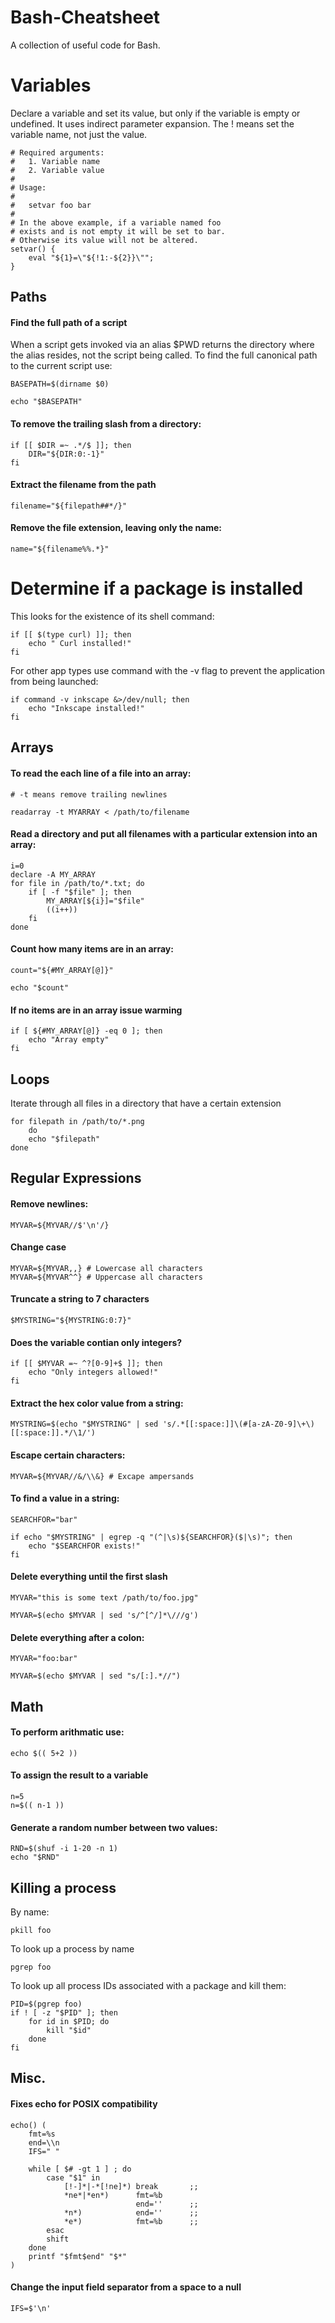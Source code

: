 # Bash-Cheatsheet
A collection of useful code for Bash.


# Variables

Declare a variable and set its value, but only if the variable
is empty or undefined. It uses indirect parameter expansion. The ! means set the variable name, not just the value.

    # Required arguments:
    #   1. Variable name
    #   2. Variable value
    #
    # Usage:
    #
    #   setvar foo bar
    #
    # In the above example, if a variable named foo
    # exists and is not empty it will be set to bar.
    # Otherwise its value will not be altered.
    setvar() {
        eval "${1}=\"${!1:-${2}}\"";
    }


## Paths

#### Find the full path of a script
When a script gets invoked via an alias $PWD returns the directory where the alias resides, not the script being called. To find the full canonical path to the current script use:

    BASEPATH=$(dirname $0)

    echo "$BASEPATH"


#### To remove the trailing slash from a directory:

    if [[ $DIR =~ .*/$ ]]; then
        DIR="${DIR:0:-1}"
    fi

#### Extract the filename from the path

    filename="${filepath##*/}"

#### Remove the file extension, leaving only the name:
    
    name="${filename%%.*}"


# Determine if a package is installed

This looks for the existence of its shell command:

    if [[ $(type curl) ]]; then
        echo " Curl installed!"
    fi

For other app types use command with the -v flag to prevent the application from being launched:

    if command -v inkscape &>/dev/null; then
        echo "Inkscape installed!"
    fi


## Arrays

#### To read the each line of a file into an array:

    # -t means remove trailing newlines

    readarray -t MYARRAY < /path/to/filename

#### Read a directory and put all filenames with a particular extension into an array:

    i=0
    declare -A MY_ARRAY
    for file in /path/to/*.txt; do
        if [ -f "$file" ]; then
            MY_ARRAY[${i}]="$file"
            ((i++))
        fi
    done

#### Count how many items are in an array:

    count="${#MY_ARRAY[@]}"

    echo "$count"

#### If no items are in an array issue warming

    if [ ${#MY_ARRAY[@]} -eq 0 ]; then
        echo "Array empty"
    fi


## Loops

Iterate through all files in a directory that have a certain extension

    for filepath in /path/to/*.png
        do
        echo "$filepath"
    done


## Regular Expressions

#### Remove newlines:

    MYVAR=${MYVAR//$'\n'/}

#### Change case

    MYVAR=${MYVAR,,} # Lowercase all characters
    MYVAR=${MYVAR^^} # Uppercase all characters


#### Truncate a string to 7 characters

    $MYSTRING="${MYSTRING:0:7}"


#### Does the variable contian only integers?

    if [[ $MYVAR =~ ^?[0-9]+$ ]]; then
        echo "Only integers allowed!"
    fi

#### Extract the hex color value from a string:

    MYSTRING=$(echo "$MYSTRING" | sed 's/.*[[:space:]]\(#[a-zA-Z0-9]\+\)[[:space:]].*/\1/')

#### Escape certain characters:

    MYVAR=${MYVAR//&/\\&} # Excape ampersands


#### To find a value in a string:

    SEARCHFOR="bar"

    if echo "$MYSTRING" | egrep -q "(^|\s)${SEARCHFOR}($|\s)"; then
        echo "$SEARCHFOR exists!"
    fi

#### Delete everything until the first slash

    MYVAR="this is some text /path/to/foo.jpg"
    
    MYVAR=$(echo $MYVAR | sed 's/^[^/]*\///g')

#### Delete everything after a colon:

    MYVAR="foo:bar"

    MYVAR=$(echo $MYVAR | sed "s/[:].*//")




## Math

#### To perform arithmatic use:

    echo $(( 5+2 ))

#### To assign the result to a variable

    n=5
    n=$(( n-1 ))

#### Generate a random number between two values:

    RND=$(shuf -i 1-20 -n 1)
    echo "$RND"


## Killing a process

By name:

    pkill foo


To look up a process by name

    pgrep foo

To look up all process IDs associated with a package and kill them:

    PID=$(pgrep foo)
    if ! [ -z "$PID" ]; then
        for id in $PID; do
            kill "$id"
        done
    fi


## Misc.

#### Fixes echo for POSIX compatibility

    echo() (
        fmt=%s
        end=\\n 
        IFS=" "

        while [ $# -gt 1 ] ; do
            case "$1" in
                [!-]*|-*[!ne]*) break       ;;
                *ne*|*en*)      fmt=%b
                                end=''      ;;
                *n*)            end=''      ;;
                *e*)            fmt=%b      ;;
            esac
            shift
        done
        printf "$fmt$end" "$*"
    )


#### Change the input field separator from a space to a null

    IFS=$'\n'